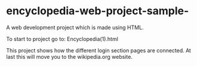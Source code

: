 # encyclopedia-web-project-sample-
A web development project which is made using HTML.

To start to project go to: Encyclopedia(1).html

This project shows how the different login section pages are connected.
At last this will move you to the wikipedia.org website.
